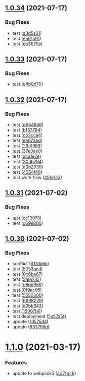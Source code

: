 ## [1.0.34](https://github.com/CoCreate-app/CoCreate-test/compare/v1.0.33...v1.0.34) (2021-07-17)


### Bug Fixes

* test ([a3d5a31](https://github.com/CoCreate-app/CoCreate-test/commit/a3d5a31055bc4bf4190b4ab175d1c2ef3481c0df))
* test ([e501501](https://github.com/CoCreate-app/CoCreate-test/commit/e501501288b63ddddb8f6a355f4e21b967d81384))
* test ([eb3979a](https://github.com/CoCreate-app/CoCreate-test/commit/eb3979aacf620fe146102eefe4b0a50f7fcac73e))

## [1.0.33](https://github.com/CoCreate-app/CoCreate-test/compare/v1.0.32...v1.0.33) (2021-07-17)


### Bug Fixes

* test ([e4b0d70](https://github.com/CoCreate-app/CoCreate-test/commit/e4b0d706fb91e4ea3be693be9272ef2dd35fb523))

## [1.0.32](https://github.com/CoCreate-app/CoCreate-test/compare/v1.0.31...v1.0.32) (2021-07-17)


### Bug Fixes

* test ([d6446d6](https://github.com/CoCreate-app/CoCreate-test/commit/d6446d6618c9e798403241c7731faca623adec1a))
* test ([b137784](https://github.com/CoCreate-app/CoCreate-test/commit/b137784ab4c01927da43625de17609193789369d))
* test ([cb3cca4](https://github.com/CoCreate-app/CoCreate-test/commit/cb3cca41a95c99a9477853dc4eddcbf1fc82807e))
* test ([ea073ad](https://github.com/CoCreate-app/CoCreate-test/commit/ea073adeebf0510ab47e653e040a4be00f30241a))
* test ([29a1993](https://github.com/CoCreate-app/CoCreate-test/commit/29a19931af72198d3eb41de500303f94dc9109c8))
* test ([37e0ae0](https://github.com/CoCreate-app/CoCreate-test/commit/37e0ae07118798fe2960325b7059148962fea52b))
* test ([aca1e2e](https://github.com/CoCreate-app/CoCreate-test/commit/aca1e2e2c112d8b9f8ab344548edea152d80c3a0))
* test ([30db764](https://github.com/CoCreate-app/CoCreate-test/commit/30db7642231c252fd31eaaeb7640baffc993b941))
* test ([d3b2939](https://github.com/CoCreate-app/CoCreate-test/commit/d3b29399f0cd4eeba629b9256b516687a26a0a67))
* test ([4354f40](https://github.com/CoCreate-app/CoCreate-test/commit/4354f40b3d5668e160d532409f9424553c55cb00))
* test work flow ([451e1c3](https://github.com/CoCreate-app/CoCreate-test/commit/451e1c311754ec9de20b7800cc745c6ec3cb56a5))

## [1.0.31](https://github.com/CoCreate-app/CoCreate-test/compare/v1.0.30...v1.0.31) (2021-07-02)


### Bug Fixes

* test ([cc13078](https://github.com/CoCreate-app/CoCreate-test/commit/cc130788b8b379fd56eb10b7132e853f180ab233))
* test ([c69e800](https://github.com/CoCreate-app/CoCreate-test/commit/c69e8003156da90400aa2dd79bd2865df30bfa51))

## [1.0.30](https://github.com/CoCreate-app/CoCreate-test/compare/v1.0.29...v1.0.30) (2021-07-02)


### Bug Fixes

* conflict ([617ddeb](https://github.com/CoCreate-app/CoCreate-test/commit/617ddeb8bba85085621615f3093a91a6d3545be2))
* test ([5053acd](https://github.com/CoCreate-app/CoCreate-test/commit/5053acd7e6d07c7e856325c00bd76a5752044a8f))
* test ([0c6be67](https://github.com/CoCreate-app/CoCreate-test/commit/0c6be67da8cb9a4523f38963eaeaa10fb79e3a5a))
* test ([5afe735](https://github.com/CoCreate-app/CoCreate-test/commit/5afe735b9e62f43bef7fe105d6354f52f6b102bf))
* test ([e8dd958](https://github.com/CoCreate-app/CoCreate-test/commit/e8dd958aa54c81f17d2cef1476e071e01ce262b3))
* test ([0f9ac05](https://github.com/CoCreate-app/CoCreate-test/commit/0f9ac05e317992cb7d2fbffac300adc24e7de7f0))
* test ([5550600](https://github.com/CoCreate-app/CoCreate-test/commit/5550600d654223c7b690ce4c32e0bb6164e52a6e))
* test ([6698229](https://github.com/CoCreate-app/CoCreate-test/commit/66982291ca7ca4e580fda93eaa6be683a468d296))
* test ([e0bb343](https://github.com/CoCreate-app/CoCreate-test/commit/e0bb3436420511b1963d967ad0437fbe8408ebfc))
* test ([15007b0](https://github.com/CoCreate-app/CoCreate-test/commit/15007b09c2dced5e37bbfda4efaa683ddaa93877))
* test deployment ([5a57a5f](https://github.com/CoCreate-app/CoCreate-test/commit/5a57a5fe3ad2f9d42785d41a302a75fa78a1ae57))
* update ([1d575d4](https://github.com/CoCreate-app/CoCreate-test/commit/1d575d48144473ecc24123e740c6688d7defc736))
* update ([833798d](https://github.com/CoCreate-app/CoCreate-test/commit/833798d9e8e451ae32fa721ba541917694743035))

# [1.1.0](https://github.com/CoCreate-app/CoCreate-test/compare/v1.0.2...v1.1.0) (2021-03-17)


### Features

* update to webpack5 ([4d7fbc6](https://github.com/CoCreate-app/CoCreate-test/commit/4d7fbc6ed4ada72d4b43f3477c55b6b1cda17ce9))
